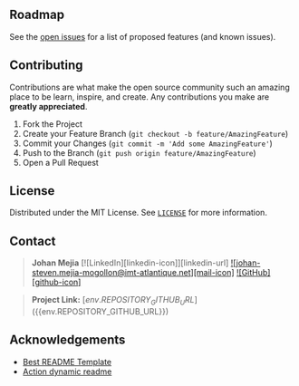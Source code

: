 <!-- ROADMAP -->
## Roadmap
See the [open issues](${{env.REPOSITORY_GITHUB_URL}}/issues) for a list of proposed features (and known issues).

<!-- CONTRIBUTING -->
## Contributing
Contributions are what make the open source community such an amazing place to be learn, inspire, and create. Any contributions you make are **greatly appreciated**.

1. Fork the Project
2. Create your Feature Branch (`git checkout -b feature/AmazingFeature`)
3. Commit your Changes (`git commit -m 'Add some AmazingFeature'`)
4. Push to the Branch (`git push origin feature/AmazingFeature`)
5. Open a Pull Request

<!-- LICENSE -->
## License
Distributed under the MIT License. See [`LICENSE`](${{env.REPOSITORY_GITHUB_URL}}/blob/${{env.REPOSITORY_DEFAULT_BRANCH}}/LICENSE) for more information.

<!-- CONTACT -->
## Contact
> **Johan Mejia** [![LinkedIn][linkedin-icon]][linkedin-url] [![johan-steven.mejia-mogollon@imt-atlantique.net][mail-icon]](johan-steven.mejia-mogollon@imt-atlantique.net) [![GitHub][github-icon]](${{env.OWNER_PROFILE}})

> **Project Link:** [${{env.REPOSITORY_GITHUB_URL}}](${{env.REPOSITORY_GITHUB_URL}})

<!-- ACKNOWLEDGEMENTS -->
## Acknowledgements
* [Best README Template](https://github.com/othneildrew/Best-README-Template)
* [Action dynamic readme](https://github.com/varunsridharan/action-dynamic-readme/)

